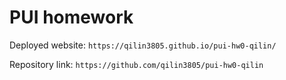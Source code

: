 # PUI homework

Deployed website: `https://qilin3805.github.io/pui-hw0-qilin/`

Repository link: `https://github.com/qilin3805/pui-hw0-qilin`
